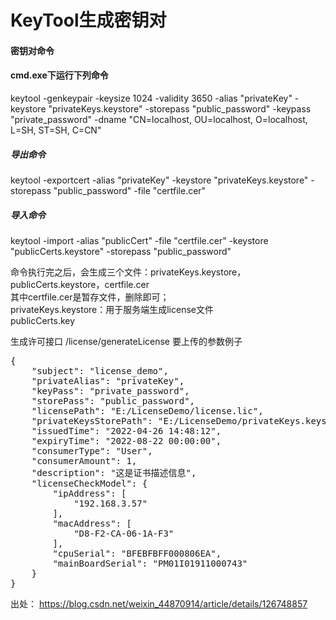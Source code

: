# KeyTool生成密钥对
#### 密钥对命令
#### cmd.exe下运行下列命令

keytool -genkeypair -keysize 1024 -validity 3650 -alias "privateKey" -keystore "privateKeys.keystore" -storepass "public_password" -keypass "private_password" -dname "CN=localhost, OU=localhost, O=localhost, L=SH, ST=SH, C=CN"

##### 导出命令<br/>
keytool -exportcert -alias "privateKey" -keystore "privateKeys.keystore" -storepass "public_password" -file "certfile.cer"

##### 导入命令<br/>
keytool -import -alias "publicCert" -file "certfile.cer" -keystore "publicCerts.keystore" -storepass "public_password"

命令执行完之后，会生成三个文件：privateKeys.keystore，publicCerts.keystore，certfile.cer<br/>
其中certfile.cer是暂存文件，删除即可；<br/>
privateKeys.keystore：用于服务端生成license文件<br/>
publicCerts.key

生成许可接口 /license/generateLicense
要上传的参数例子
<pre>
{
    "subject": "license_demo",
    "privateAlias": "privateKey",
    "keyPass": "private_password",
    "storePass": "public_password",
    "licensePath": "E:/LicenseDemo/license.lic",
    "privateKeysStorePath": "E:/LicenseDemo/privateKeys.keystore",
    "issuedTime": "2022-04-26 14:48:12",
    "expiryTime": "2022-08-22 00:00:00",
    "consumerType": "User",
    "consumerAmount": 1,
    "description": "这是证书描述信息",
    "licenseCheckModel": {
        "ipAddress": [
            "192.168.3.57"
        ],
        "macAddress": [
            "D8-F2-CA-06-1A-F3"
        ],
        "cpuSerial": "BFEBFBFF000806EA",
        "mainBoardSerial": "PM01I01911000743"
    }
}
</pre>

出处： https://blog.csdn.net/weixin_44870914/article/details/126748857
